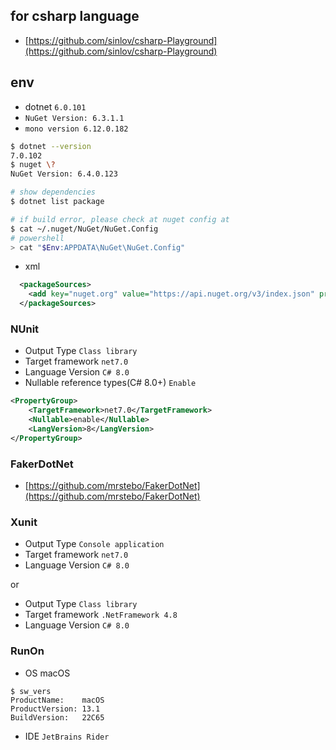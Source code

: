 ## for csharp language

- [https://github.com/sinlov/csharp-Playground](https://github.com/sinlov/csharp-Playground)

## env

- dotnet `6.0.101`
- `NuGet Version: 6.3.1.1`
- `mono version 6.12.0.182`

```bash
$ dotnet --version
7.0.102
$ nuget \?
NuGet Version: 6.4.0.123

# show dependencies
$ dotnet list package

# if build error, please check at nuget config at
$ cat ~/.nuget/NuGet/NuGet.Config
# powershell
> cat "$Env:APPDATA\NuGet\NuGet.Config"
```

- xml

```xml
  <packageSources>
    <add key="nuget.org" value="https://api.nuget.org/v3/index.json" protocolVersion="3" />
  </packageSources>
```

### NUnit

- Output Type `Class library`
- Target framework `net7.0`
- Language Version `C# 8.0`
- Nullable reference types(C# 8.0+) `Enable`

```xml
<PropertyGroup>
    <TargetFramework>net7.0</TargetFramework>
    <Nullable>enable</Nullable>
    <LangVersion>8</LangVersion>
</PropertyGroup>
```

### FakerDotNet

- [https://github.com/mrstebo/FakerDotNet](https://github.com/mrstebo/FakerDotNet)

### Xunit

- Output Type `Console application`
- Target framework `net7.0`
- Language Version `C# 8.0`

or

- Output Type `Class library`
- Target framework `.NetFramework 4.8`
- Language Version `C# 8.0`

### RunOn

- OS macOS

```
$ sw_vers
ProductName:	macOS
ProductVersion:	13.1
BuildVersion:	22C65
```

- IDE `JetBrains Rider`